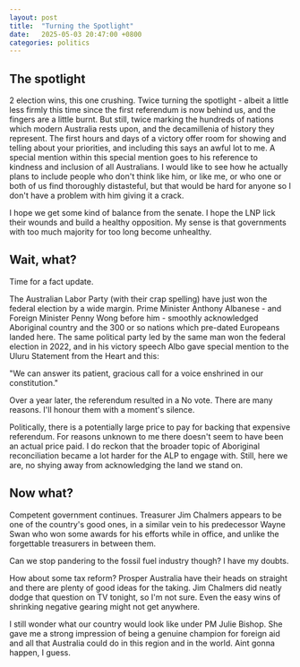 ```yaml
---
layout: post
title:  "Turning the Spotlight"
date:   2025-05-03 20:47:00 +0800
categories: politics
---
```

## The spotlight

2 election wins, this one crushing. Twice turning the spotlight - albeit a little less firmly this time since the first referendum is now behind us, and the fingers are a little burnt. But still, twice marking the hundreds of nations which modern Australia rests upon, and the decamillenia of history they represent. The first hours and days of a victory offer room for showing and telling about your priorities, and including this says an awful lot to me.
A special mention within this special mention goes to his reference to kindness and inclusion of all Australians. I would like to see how he actually plans to include people who don't think like him, or like me, or who one or both of us find thoroughly distasteful, but that would be hard for anyone so I don't have a problem with him giving it a crack.


I hope we get some kind of balance from the senate. I hope the LNP lick their wounds and build a healthy opposition. My sense is that governments with too much majority for too long become unhealthy.

## Wait, what?

Time for a fact update.

The Australian Labor Party (with their crap spelling) have just won the federal election by a wide margin. Prime Minister Anthony Albanese - and Foreign Minister Penny Wong before him - smoothly acknowledged Aboriginal country and the 300 or so nations which pre-dated Europeans landed here.
The same political party led by the same man won the federal election in 2022, and in his victory speech Albo gave special mention to the Uluru Statement from the Heart and this:

"We can answer its patient, gracious call for a voice enshrined in our constitution."

Over a year later, the referendum resulted in a No vote. There are many reasons. I'll honour them with a moment's silence.


Politically, there is a potentially large price to pay for backing that expensive referendum. For reasons unknown to me there doesn't seem to have been an actual price paid. I do reckon that the broader topic of Aboriginal reconciliation became a lot harder for the ALP to engage with. Still, here we are, no shying away from acknowledging the land we stand on.


## Now what?

Competent government continues. Treasurer Jim Chalmers appears to be one of the country's good ones, in a similar vein to his predecessor Wayne Swan who won some awards for his efforts while in office, and unlike the forgettable treasurers in between them.

Can we stop pandering to the fossil fuel industry though? I have my doubts.

How about some tax reform? Prosper Australia have their heads on straight and there are plenty of good ideas for the taking. Jim Chalmers did neatly dodge that question on TV tonight, so I'm not sure. Even the easy wins of shrinking negative gearing might not get anywhere.

I still wonder what our country would look like under PM Julie Bishop. She gave me a strong impression of being a genuine champion for foreign aid and all that Australia could do in this region and in the world. Aint gonna happen, I guess.
